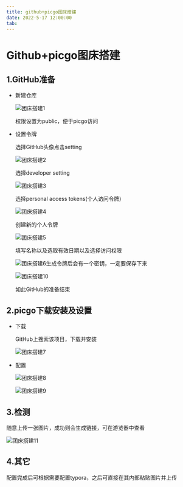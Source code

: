 ```yaml
---
title: github+picgo图床搭建
date: 2022-5-17 12:00:00
tab:
---
```


Github+picgo图床搭建
==



1.GitHub准备
--

+ 新建仓库

  ![团床搭建1](https://raw.githubusercontent.com/ruinasS/imgs/main/%E5%9B%A2%E5%BA%8A%E6%90%AD%E5%BB%BA1.png)

  权限设置为public，便于picgo访问

+ 设置令牌

  选择GitHub头像点击setting

  ![团床搭建2](https://raw.githubusercontent.com/ruinasS/imgs/main/%E5%9B%A2%E5%BA%8A%E6%90%AD%E5%BB%BA2.png)

  选择developer setting

  ![团床搭建3](https://raw.githubusercontent.com/ruinasS/imgs/main/%E5%9B%A2%E5%BA%8A%E6%90%AD%E5%BB%BA3.png)

  选择personal access tokens(个人访问令牌)

  ![团床搭建4](https://raw.githubusercontent.com/ruinasS/imgs/main/%E5%9B%A2%E5%BA%8A%E6%90%AD%E5%BB%BA4.png)

  创建新的个人令牌

  ![团床搭建5](https://raw.githubusercontent.com/ruinasS/imgs/main/%E5%9B%A2%E5%BA%8A%E6%90%AD%E5%BB%BA5.png)

  填写名称以及选取有效日期以及选择访问权限

  ![团床搭建6](https://raw.githubusercontent.com/ruinasS/imgs/main/%25E5%259B%25A2%25E5%25BA%258A%25E6%2590%25AD%25E5%25BB%25BA6.png)生成令牌后会有一个密钥，一定要保存下来

  ![团床搭建10](https://raw.githubusercontent.com/ruinasS/imgs/main/%E5%9B%A2%E5%BA%8A%E6%90%AD%E5%BB%BA10.png)
  
  如此GitHub的准备结束

2.picgo下载安装及设置
--

+ 下载

  GitHub上搜索该项目，下载并安装

  ![团床搭建7](https://raw.githubusercontent.com/ruinasS/imgs/main/%E5%9B%A2%E5%BA%8A%E6%90%AD%E5%BB%BA7.png)

+ 配置

  ![团床搭建8](https://raw.githubusercontent.com/ruinasS/imgs/main/%E5%9B%A2%E5%BA%8A%E6%90%AD%E5%BB%BA8.png)

  ![团床搭建9](https://raw.githubusercontent.com/ruinasS/imgs/main/%E5%9B%A2%E5%BA%8A%E6%90%AD%E5%BB%BA9.png)

3.检测
--

随意上传一张图片，成功则会生成链接，可在游览器中查看

![团床搭建11](https://raw.githubusercontent.com/ruinasS/imgs/main/%E5%9B%A2%E5%BA%8A%E6%90%AD%E5%BB%BA11.png)

4.其它
--
配置完成后可根据需要配置typora，之后可直接在其内部粘贴图片并上传



